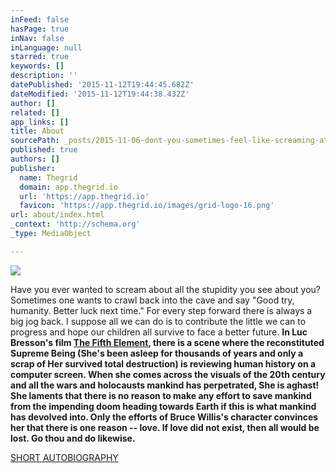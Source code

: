 ```yaml
---
inFeed: false
hasPage: true
inNav: false
inLanguage: null
starred: true
keywords: []
description: ''
datePublished: '2015-11-12T19:44:45.682Z'
dateModified: '2015-11-12T19:44:38.432Z'
author: []
related: []
app_links: []
title: About
sourcePath: _posts/2015-11-06-dont-you-sometimes-feel-like-screaming-at-the-stupidity-and.md
published: true
authors: []
publisher:
  name: Thegrid
  domain: app.thegrid.io
  url: 'https://app.thegrid.io'
  favicon: 'https://app.thegrid.io/images/grid-logo-16.png'
url: about/index.html
_context: 'http://schema.org'
_type: MediaObject

---
```

![](https://the-grid-user-content.s3-us-west-2.amazonaws.com/0d04c614-9f1d-4529-a857-42d27c3c2e1f.jpg)

Have you ever wanted to scream about all the stupidity you see about you?  Sometimes one wants to crawl back into the cave and say "Good try, humanity. Better luck next time." For every step forward there is always a big jog back.  I suppose all we can do is to contribute the little we can to progress and hope our children all survive to face a better future. **In Luc Bresson's film [The Fifth Element][0], there is a scene where the reconstituted Supreme Being (She's been asleep for thousands of years and only a scrap of Her survived total destruction) is reviewing human history on a computer screen. When she comes across the visuals of the 20th century and all the wars and holocausts mankind has perpetrated, She is aghast! She laments that there is no reason to make any effort to save mankind from the impending doom heading towards Earth if this is what mankind has devolved into. Only the efforts of Bruce Willis's character convinces her that there is one reason --  love. If love did not exist, then all would be lost. Go thou and do likewise.**

[SHORT AUTOBIOGRAPHY][1]

[0]: http://www.imdb.com/title/tt0119116/
[1]: short